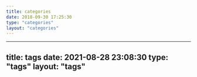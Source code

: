 ```yaml
---
title: categories
date: 2018-09-30 17:25:30
type: "categories"
layout: "categories"
---
```

---
title: tags
date: 2021-08-28 23:08:30
type: "tags"
layout: "tags"
---